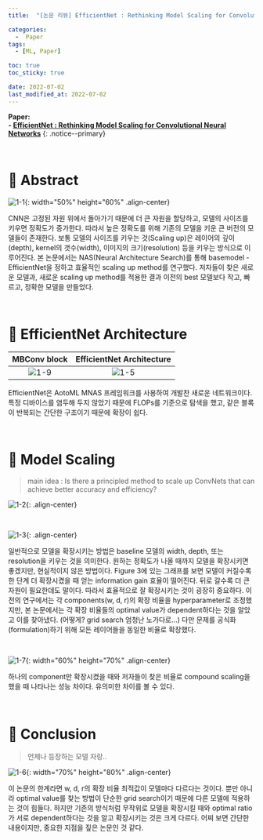 ```yaml
---
title:  "[논문 리뷰] EfficientNet : Rethinking Model Scaling for Convolutional Neural Networks" 

categories:
  -  Paper
tags:
  - [ML, Paper]

toc: true
toc_sticky: true

date: 2022-07-02
last_modified_at: 2022-07-02
---
```


**Paper: <br>- [EfficientNet : Rethinking Model Scaling for Convolutional Neural Networks]([EfficientNet.pdf](https://github.com/inhopp/inhopp/files/9032696/EfficientNet.pdf))**
{: .notice--primary}


<br>

# 🚀 Abstract

![1-1](https://user-images.githubusercontent.com/96368476/176994048-393ab39f-562c-4f6c-93f5-ac15a331702c.png){: width="50%" height="60%" .align-center}

CNN은 고정된 자원 위에서 돌아가기 때문에 더 큰 자원을 할당하고, 모델의 사이즈를 키우면 정확도가 증가한다. 따라서 높은 정확도를 위해 기존의 모델을 키운 큰 버전의 모델들이 존재한다. 보통 모델의 사이즈를 키우는 것(Scaling up)은 레이어의 깊이(depth), kernel의 갯수(width), 이미지의 크기(resolution) 등을 키우는 방식으로 이루어진다. 본 논문에서는 NAS(Neural Architecture Search)를 통해 basemodel - EfficientNet을 정하고 효율적인 scaling up method를 연구했다. 저자들이 찾은 새로운 모델과, 새로운 scaling up method를 적용한 결과 이전의 best 모델보다 작고, 빠르고, 정확한 모델을 만들었다.


<br>


# 🚀 EfficientNet Architecture

| MBConv block | EfficientNet Architecture |
|:-:|:-:|
| ![1-9](https://user-images.githubusercontent.com/96368476/177021891-9b535856-d0c6-4226-bc69-201796e6f99d.png) | ![1-5](https://user-images.githubusercontent.com/96368476/177021487-a9cb5b3f-5f14-48b8-832b-70deaaced979.png) |

EfficientNet은 AotoML MNAS 프레임워크를 사용하여 개발찬 새로운 네트워크이다. 특정 디바이스를 염두해 두지 않았기 때문에 FLOPs를 기준으로 탐색을 했고, 같은 블록이 반복되는 간단한 구조이기 때문에 확장이 쉽다.



<br>


# 🚀 Model Scaling

> main idea : Is there a principled method to scale up ConvNets that can achieve better accuracy and efficiency?

![1-2](https://user-images.githubusercontent.com/96368476/177022051-96920130-da1b-43f5-8d69-31e0760322ac.png){: .align-center}

<br>

![1-3](https://user-images.githubusercontent.com/96368476/177022109-fe422ff1-e725-4610-a9f4-f70f676046ce.png){: .align-center}

일반적으로 모델을 확장시키는 방법은 baseline 모델의 width, depth, 또는 resolution을 키우는 것을 의미한다. 원하는 정확도가 나올 때까지 모델을 확장시키면 좋겠지만, 현실적이지 않은 방법이다. Figure 3에 있는 그래프를 보면 모델이 커질수록 한 단계 더 확장시켰을 때 얻는 information gain 효율이 떨어진다. 뒤로 갈수록 더 큰 자원이 필요한데도 말이다. 따라서 효율적으로 잘 확장시키는 것이 굉장히 중요하다. 이전의 연구에서는 각 components(w, d, r)의 확장 비율을 hyperparameter로 조정했지만, 본 논문에서는 각 확장 비율들의 optimal value가 dependent하다는 것을 알았고 이를 찾아냈다. (어떻게? grid search 엄청난 노가다로...) 다만 문제를 공식화(formulation)하기 위해 모든 레이어들을 동일한 비율로 확장했다.



<br>


![1-7](https://user-images.githubusercontent.com/96368476/177022459-8ff3e926-7a70-42d3-ae26-b0da0d4e2740.png){: width="60%" height="70%" .align-center}

하나의 component만 확장시켰을 때와 저자들이 찾은 비율로 compound scaling을 했을 때 나타나는 성능 차이다. 유의미한 차이를 볼 수 있다.


<br>


# 🚀 Conclusion

> 언제나 등장하는 모델 자랑..

![1-6](https://user-images.githubusercontent.com/96368476/177022530-0e0fd838-b733-4439-b03b-ad40281ecec5.png){: width="70%" height="80%" .align-center}

이 논문의 한계라면 w, d, r의 확장 비율 최적값이 모델마다 다르다는 것이다. 뿐만 아니라 optimal value를 찾는 방법이 단순한 grid search이기 때문에 다른 모델에 적용하는 것이 힘들다. 하지만 기존의 방식처럼 무작위로 모델을 확장시킬 때와 optimal ratio가 서로 dependent하다는 것을 알고 확장시키는 것은 크게 다르다. 어찌 보면 간단한 내용이지만, 중요한 지점을 짚은 논문인 것 같다.